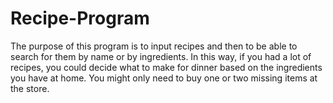 Recipe-Program
==============
The purpose of this program is to input recipes and then to be able to search for them by name or by ingredients.  In this way, if you had a lot of recipes, you could decide what to make for dinner based on the ingredients you have at home.  You might only need to buy one or two missing items at the store.
